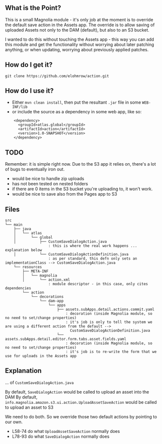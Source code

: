 ## What is the Point?
This is a small Magnolia module - it's only job at the moment is to override the default save action in the Assets app.
The override is to allow saving of uploaded Assets not only to the DAM (default), but also to an S3 bucket.

I wanted to do this without touching the Assets app - this way you can add this module and get the functionality without
worrying about later patching anything, or when updating, worrying about previously applied patches.

## How do I get it?
```git clone https://github.com/elohmrow/action.git```

## How do I use it?
- Either ```mvn clean install```, then put the resultant ```.jar``` file in some ```WEB-INF/lib```
- or include the source as a dependency in some web app, like so:
```
    <dependency>
      <groupId>atlas.global</groupId>
      <artifactId>action</artifactId>
      <version>1.0-SNAPSHOT</version>
    </dependency>
```

## TODO
Remember: it is simple right now.  Due to the S3 app it relies on, there's a lot of bugs to eventually iron out.
- would be nice to handle zip uploads
- has not been tested on nested folders
- if there are 0 items in the S3 bucket you're uploading to, it won't work.
- would be nice to save also from the Pages app to S3 

## Files
```
src
└── main
    ├── java
    │   └── atlas
    │       └── global
    │           ├── CustomSaveDialogAction.java
                    : this is where the real work happens ... explanation below
    │           └── CustomSaveDialogActionDefinition.java
                    : as per standard, this defn only sets an implementationClass --> CustomSaveDialogAction.java
    └── resources
        ├── META-INF
        │   └── magnolia
        │       └── action.xml
                    : module descriptor - in this case, only cites dependencies
        └── action
            └── decorations
                └── dam-app
                    └── apps
                        ├── assets.subApps.detail.actions.commit.yaml
                            : decoration (inside Magnolia module, so no need to set/change properties)
                            : it's job is only to tell the system we are using a different action from the default -->
                              CustomSaveDialogActionDefinition.java
                        └── assets.subApps.detail.editor.form.tabs.asset.fields.yaml
                            : decoration (inside Magnolia module, so no need to set/change properties)
                            : it's job is to re-write the form that we use for uploads in the Assets app
```

## Explanation
... of ```CustomSaveDialogAction.java```

By default, ```SaveDialogAction``` would be called to upload an asset into the DAM
By default, ```info.magnolia.amazon.s3.ui.action.UploadAssetSaveAction``` would be called to upload an asset to S3 

We need to do both.  So we override those two default actions by pointing to our own.

- L58-74 do what ```UploadAssetSaveAction``` normally does
- L78-93 do what ```SaveDialogAction``` normally does
